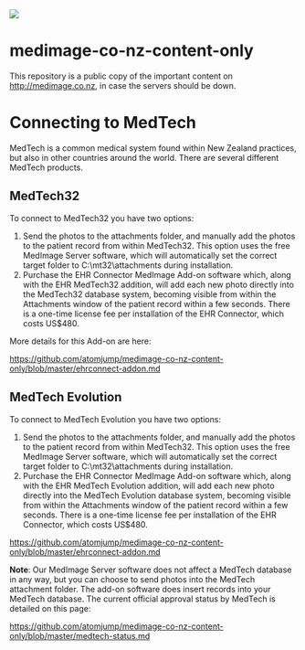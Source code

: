 <img src="https://atomjump.com/images/logo80.png">



# medimage-co-nz-content-only
This repository is a public copy of the important content on http://medimage.co.nz,  in case the servers should be down.

# Connecting to MedTech

MedTech is a common medical system found within New Zealand practices, but also in other countries around the world. There are several different MedTech products.

## MedTech32

To connect to MedTech32 you have two options:

1. Send the photos to the attachments folder, and manually add the photos to the patient record from within MedTech32. This option uses the free MedImage Server software, which will automatically set the correct target folder to C:\mt32\attachments during installation.
2. Purchase the EHR Connector MedImage Add-on software which, along with the EHR MedTech32 addition, will add each new photo directly into the MedTech32 database system, becoming visible from within the Attachments window of the patient record within a few seconds. There is a one-time license fee per installation of the EHR Connector, which costs US$480.

More details for this Add-on are here: 

https://github.com/atomjump/medimage-co-nz-content-only/blob/master/ehrconnect-addon.md

## MedTech Evolution

To connect to MedTech Evolution you have two options:

1. Send the photos to the attachments folder, and manually add the photos to the patient record from within MedTech32. This option uses the free MedImage Server software, which will automatically set the correct target folder to C:\mt32\attachments during installation.
2. Purchase the EHR Connector MedImage Add-on software which, along with the EHR MedTech Evolution addition, will add each new photo directly into the MedTech Evolution database system, becoming visible from within the Attachments window of the patient record within a few seconds. There is a one-time license fee per installation of the EHR Connector, which costs US$480.

https://github.com/atomjump/medimage-co-nz-content-only/blob/master/ehrconnect-addon.md


__Note__: Our MedImage Server software does not affect a MedTech database in any way, but you can choose to send photos into the MedTech attachment folder. The add-on software does insert records into your MedTech database. The current official approval status by MedTech is detailed on this page:

https://github.com/atomjump/medimage-co-nz-content-only/blob/master/medtech-status.md


